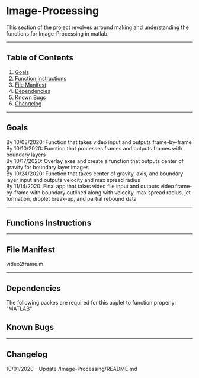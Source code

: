 # Image-Processing
This section of the project revolves arround making and understanding the functions for Image-Processing in matlab. 

---

## Table of Contents
1. [Goals](#goals)
2. [Function Instructions](#functions)
3. [File Manifest](#manifest)
4. [Dependencies](#dependencies)
5. [Known Bugs](#bugs)
6. [Changelog](#log)

---
## Goals <a name="goals"></a>
  By 10/03/2020: Function that takes video input and outputs frame-by-frame  <br /> 
  By 10/10/2020: Function that processes frames and outputs frames with boundary layers  <br /> 
  By 10/17/2020: Overlay axes and create a function that outputs center of gravity for boundary layer images  <br /> 
  By 10/24/2020: Function that takes center of gravity, axis, and boundary layer input and outputs velocity and max spread radius <br /> 
  By 11/14/2020: Final app that takes video file input and outputs video frame-by-frame with boundary outlined along with velocity, max spread radius, jet formation, droplet break-up, and partial rebound data

---
## Functions Instructions <a name="functions"></a>
  
---
## File Manifest <a name="manifest"></a>
  video2frame.m

---
## Dependencies <a name="dependencies"></a>
The following packes are required for this applet to function properly: <br /> 
"MATLAB"

## Known Bugs <a name="bugs"></a>

---

## Changelog <a name="log"></a>
10/01/2020 - Update /Image-Processing/README.md
